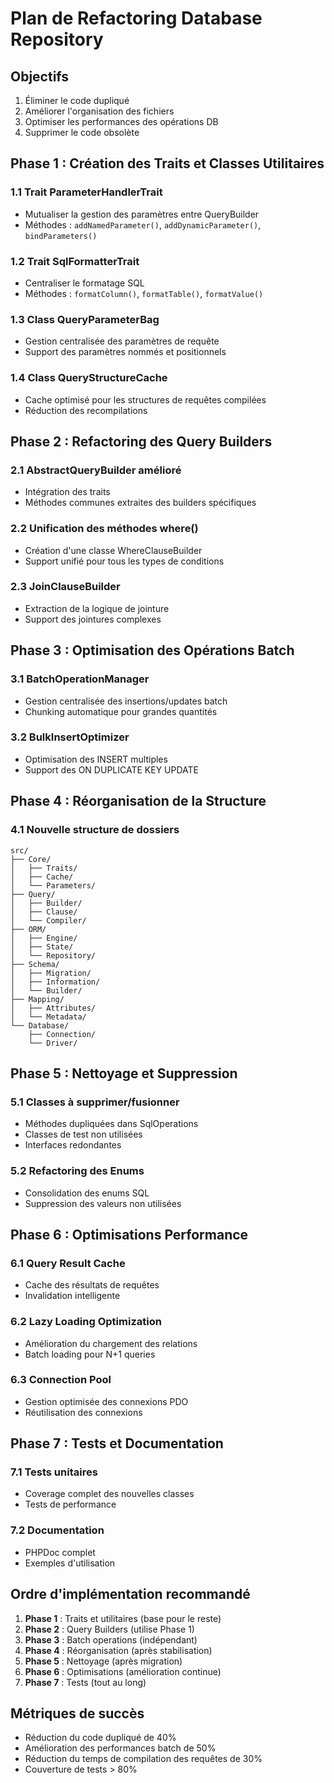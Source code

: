 # Plan de Refactoring Database Repository

## Objectifs
1. Éliminer le code dupliqué
2. Améliorer l'organisation des fichiers
3. Optimiser les performances des opérations DB
4. Supprimer le code obsolète

## Phase 1 : Création des Traits et Classes Utilitaires

### 1.1 Trait ParameterHandlerTrait
- Mutualiser la gestion des paramètres entre QueryBuilder
- Méthodes : `addNamedParameter()`, `addDynamicParameter()`, `bindParameters()`

### 1.2 Trait SqlFormatterTrait
- Centraliser le formatage SQL
- Méthodes : `formatColumn()`, `formatTable()`, `formatValue()`

### 1.3 Class QueryParameterBag
- Gestion centralisée des paramètres de requête
- Support des paramètres nommés et positionnels

### 1.4 Class QueryStructureCache
- Cache optimisé pour les structures de requêtes compilées
- Réduction des recompilations

## Phase 2 : Refactoring des Query Builders

### 2.1 AbstractQueryBuilder amélioré
- Intégration des traits
- Méthodes communes extraites des builders spécifiques

### 2.2 Unification des méthodes where()
- Création d'une classe WhereClauseBuilder
- Support unifié pour tous les types de conditions

### 2.3 JoinClauseBuilder
- Extraction de la logique de jointure
- Support des jointures complexes

## Phase 3 : Optimisation des Opérations Batch

### 3.1 BatchOperationManager
- Gestion centralisée des insertions/updates batch
- Chunking automatique pour grandes quantités

### 3.2 BulkInsertOptimizer
- Optimisation des INSERT multiples
- Support des ON DUPLICATE KEY UPDATE

## Phase 4 : Réorganisation de la Structure

### 4.1 Nouvelle structure de dossiers
```
src/
├── Core/
│   ├── Traits/
│   ├── Cache/
│   └── Parameters/
├── Query/
│   ├── Builder/
│   ├── Clause/
│   └── Compiler/
├── ORM/
│   ├── Engine/
│   ├── State/
│   └── Repository/
├── Schema/
│   ├── Migration/
│   ├── Information/
│   └── Builder/
├── Mapping/
│   ├── Attributes/
│   └── Metadata/
└── Database/
    ├── Connection/
    └── Driver/
```

## Phase 5 : Nettoyage et Suppression

### 5.1 Classes à supprimer/fusionner
- Méthodes dupliquées dans SqlOperations
- Classes de test non utilisées
- Interfaces redondantes

### 5.2 Refactoring des Enums
- Consolidation des enums SQL
- Suppression des valeurs non utilisées

## Phase 6 : Optimisations Performance

### 6.1 Query Result Cache
- Cache des résultats de requêtes
- Invalidation intelligente

### 6.2 Lazy Loading Optimization
- Amélioration du chargement des relations
- Batch loading pour N+1 queries

### 6.3 Connection Pool
- Gestion optimisée des connexions PDO
- Réutilisation des connexions

## Phase 7 : Tests et Documentation

### 7.1 Tests unitaires
- Coverage complet des nouvelles classes
- Tests de performance

### 7.2 Documentation
- PHPDoc complet
- Exemples d'utilisation

## Ordre d'implémentation recommandé

1. **Phase 1** : Traits et utilitaires (base pour le reste)
2. **Phase 2** : Query Builders (utilise Phase 1)
3. **Phase 3** : Batch operations (indépendant)
4. **Phase 4** : Réorganisation (après stabilisation)
5. **Phase 5** : Nettoyage (après migration)
6. **Phase 6** : Optimisations (amélioration continue)
7. **Phase 7** : Tests (tout au long)

## Métriques de succès

- Réduction du code dupliqué de 40%
- Amélioration des performances batch de 50%
- Réduction du temps de compilation des requêtes de 30%
- Couverture de tests > 80%